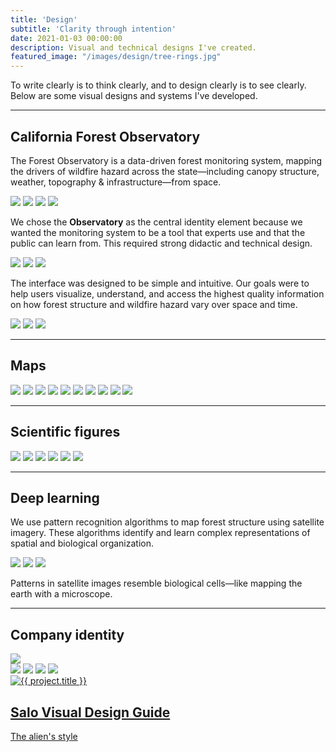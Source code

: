 ```yaml
---
title: 'Design'
subtitle: 'Clarity through intention'
date: 2021-01-03 00:00:00
description: Visual and technical designs I've created.
featured_image: "/images/design/tree-rings.jpg"
---
```


To write clearly is to think clearly, and to design clearly is to see clearly. Below are some visual designs and systems I've developed.

---

## California Forest Observatory

The Forest Observatory is a data-driven forest monitoring system, mapping the drivers of wildfire hazard across the state—including canopy structure, weather, topography & infrastructure—from space.

<div class="gallery" data-columns="1">
    <img src="/images/design/cfo-intro-design.jpg">
    <img src="/images/design/cfo-information-design.jpg">
    <img src="/images/design/cfo-map-design.jpg">
    <img src="/images/design/cfo-basemap-design.jpg">
</div>

We chose the <b>Observatory</b> as the central identity element because we wanted the monitoring system to be a tool that experts use and that the public can learn from. This required strong didactic and technical design.

<div class="gallery" data-columns="3">
    <img src="/images/design/cfo-ui-layers.jpg">
    <img src="/images/design/cfo-ui-trends.jpg">
    <img src="/images/design/cfo-ui-explore.jpg">
</div>

The interface was designed to be simple and intuitive. Our goals were to help users visualize, understand, and access the highest quality information on how forest structure and wildfire hazard vary over space and time.

<div class="gallery" data-columns="3">
    <img src="/images/design/cfo-timber.gif">
    <img src="/images/design/klamath.jpg">
    <img src="/images/design/cfo-eucalyptus.gif">
</div>

---

## Maps

<div class="gallery" data-columns="2">
    <img src="/images/design/africa-temperature.png">
    <img src="/images/design/africa-cloud-lai.png">
    <img src="/images/design/banner-earth.gif">
    <img src="/images/design/south-america-covariates.jpg">
    <img src="/images/design/bivaraite-suitability-map.png">
    <img src="/images/design/costa-rica.jpg">
    <img src="/images/design/biogeochemistry-3d.png">
    <img src="/images/software/dichot.jpg">
    <img src="/images/design/amazon.jpg">
    <img src="/images/design/ele-cover.png">
</div>

---

## Scientific figures

<div class="gallery" data-columns="2">
    <img src="/images/design/ecoregion-structure.png">
    <img src="/images/design/satellite-scales.jpg">
    <img src="/images/design/satellite-timeline.jpg">
    <img src="/images/design/intro-modeled-spectra.jpg">
    <img src="/images/design/aedes-density-plots.jpg">
    <img src="/images/design/ccb-id-fig.jpg">
</div>

---

## Deep learning

We use pattern recognition algorithms to map forest structure using satellite imagery. These algorithms identify and learn complex representations of spatial and biological organization.

<div class="gallery" data-columns="3">
    <img src="/images/design/nets-medium.gif">
    <img src="/images/design/nets-slow.gif">
    <img src="/images/design/nets-fast.gif">
</div>

Patterns in satellite images resemble biological cells—like mapping the earth with a microscope.

---

## Company identity

<img src="/images/design/salo-logo.png">

<div class="gallery" data-columns="4">
    <img src="/images/design/salo-mortality.png">
    <img src="/images/design/salo-satellite.png">
    <img src="/images/design/salo-restoration.png">
    <img src="/images/design/salo-owls.png">
</div>

<section class="portfolio">
    <div class="content-wrap portfolio-wrap">
        <div class="portfolio-item">
            <a class="portfolio-item__link js-no-ajax" href="https://salo.ai/assets/pdf/Salo-Visual-Design.pdf" target="_blank">
                <div class="portfolio-item__image">
                    <img src="/images/design/salo-visual-design.jpg" alt="{{ project.title }}">
                </div>
                <div class="portfolio-item__content">
                    <div class="portfolio-item__info">
                        <h2 class="portfolio-item__title">Salo Visual Design Guide</h2>
                        <p class="portfolio-item__subtitle">The alien's style</p>
                    </div>
                </div>
            </a>
        </div>
    </div>
</section>
